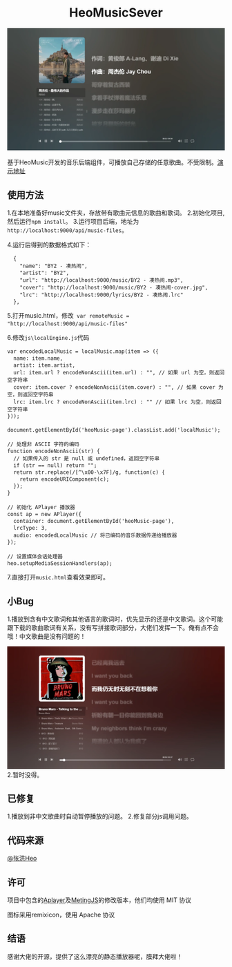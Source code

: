 # <center>HeoMusicSever</center>

![](/img/01_1.webp)

基于HeoMusic开发的音乐后端组件，可播放自己存储的任意歌曲。不受限制。[演示地址](https://music.2leo.top)

## 使用方法

1.在本地准备好music文件夹，存放带有歌曲元信息的歌曲和歌词。
2.初始化项目,然后运行`npm install`。
3.运行项目后端，地址为`http://localhost:9000/api/music-files`。

4.运行后得到的数据格式如下：

```
  {
    "name": "BY2 - 凑热闹",
    "artist": "BY2",
    "url": "http://localhost:9000/music/BY2 - 凑热闹.mp3",
    "cover": "http://localhost:9000/music/BY2 - 凑热闹-cover.jpg",
    "lrc": "http://localhost:9000/lyrics/BY2 - 凑热闹.lrc"
  },
  ```
5.打开music.html，修改` var remoteMusic = "http://localhost:9000/api/music-files"`

6.修改`js\localEngine.js`代码
```
var encodedLocalMusic = localMusic.map(item => ({
  name: item.name,
  artist: item.artist,
  url: item.url ? encodeNonAscii(item.url) : "", // 如果 url 为空，则返回空字符串
  cover: item.cover ? encodeNonAscii(item.cover) : "", // 如果 cover 为空，则返回空字符串
  lrc: item.lrc ? encodeNonAscii(item.lrc) : "" // 如果 lrc 为空，则返回空字符串
}));

document.getElementById('heoMusic-page').classList.add('localMusic');

// 处理非 ASCII 字符的编码
function encodeNonAscii(str) {
  // 如果传入的 str 是 null 或 undefined，返回空字符串
  if (str == null) return "";
  return str.replace(/[^\x00-\x7F]/g, function(c) {
    return encodeURIComponent(c);
  });
}

// 初始化 APlayer 播放器
const ap = new APlayer({
  container: document.getElementById('heoMusic-page'),
  lrcType: 3,
  audio: encodedLocalMusic // 将已编码的音乐数据传递给播放器
});

// 设置媒体会话处理器
heo.setupMediaSessionHandlers(ap);
```
7.直接打开`music.html`查看效果即可。

## 小Bug

1.播放到含有中文歌词和其他语言的歌词时，优先显示的还是中文歌词。这个可能跟下载的歌曲歌词有关系，没有写拼接歌词部分，大佬们发挥一下。俺有点不会哦！中文歌曲是没有问题的！

![](/img/02_1.webp)
2.暂时没得。

## 已修复
1.播放到非中文歌曲时自动暂停播放的问题。
2.修复部分js调用问题。

## 代码来源

[@张洪Heo](https://github.com/zhheo/HeoMusic) 

## 许可

项目中包含的[Aplayer](https://github.com/DIYgod/APlayer)及[MetingJS](https://github.com/metowolf/Meting)的修改版本，他们均使用 MIT 协议

图标采用remixicon，使用 Apache 协议

## 结语

感谢大佬的开源，提供了这么漂亮的静态播放器呢，膜拜大佬啦！

